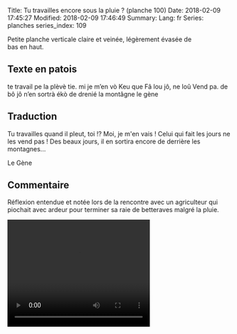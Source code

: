Title: Tu travailles encore sous la pluie ?  (planche 100)
Date: 2018-02-09 17:45:27
Modified: 2018-02-09 17:46:49
Summary: 
Lang: fr
Series: planches
series_index: 109


<figure class="image-block" style="float: right;">
  <img alt="" src="{static}/images/planche_100.png">
  <figcaption style="max-width: 384px"></figcaption>
</figure>
Petite planche verticale claire et veinée, légèrement évasée de bas en haut.

## Texte en patois
te travail pe la plèvè tie. mi je m’en vò Keu que Fâ lou jô, ne loû Vend pa. de bô jô n’en sortrà ékò de drenié la montâgne           	     le  gène

## Traduction
Tu travailles quand il pleut, toi !? Moi, je m'en vais ! Celui qui fait les jours ne les vend pas !  Des beaux jours, il en sortira encore de derrière les montagnes...

Le Gène

## Commentaire
Réflexion entendue et notée lors de la rencontre avec un agriculteur qui piochait avec ardeur pour terminer sa raie de betteraves malgré la pluie.

<video width="320" height="240" controls>
  <source src="https://d1njpgd0ygatdn.cloudfront.net/video_100.mp4" type="video/mp4">
</video>
